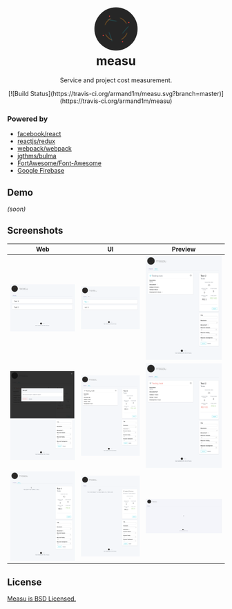 <p align="center">
  <h1 align="center">
    <div>
      <img width="100px" style="border-radius: 50%;" src="https://github.com/armand1m/measu/blob/master/www/images/photo.gif?raw=true">
    </div>
    measu
  </h1>
  <p align="center">
    Service and project cost measurement.
  </p>
  <p align="center">
    [![Build Status](https://travis-ci.org/armand1m/measu.svg?branch=master)](https://travis-ci.org/armand1m/measu)
  </p>
</p>

### Powered by
 - [facebook/react](https://github.com/facebook/react)
 - [reactjs/redux](https://github.com/reactjs/redux)
 - [webpack/webpack](https://github.com/webpack/webpack)
 - [jgthms/bulma](https://github.com/jgthms/bulma)
 - [FortAwesome/Font-Awesome](https://github.com/FortAwesome/Font-Awesome)
 - [Google Firebase](https://firebase.google.com/)

## Demo

*(soon)*

## Screenshots

| Web | UI  | Preview  |
|:-------------:|:-------:|:-------:|
|![Project list](https://github.com/armand1m/measu/blob/master/screenshots/unfocused-projects.png?raw=true)|![Project focused](https://github.com/armand1m/measu/blob/master/screenshots/focused-projects.png?raw=true)|![Task editing](https://github.com/armand1m/measu/blob/master/screenshots/task-editing.png?raw=true)|
|![Task deletion](https://github.com/armand1m/measu/blob/master/screenshots/task-delete.png?raw=true)|![Task description](https://github.com/armand1m/measu/blob/master/screenshots/task-descriptions.png?raw=true)|![Discounted task](https://github.com/armand1m/measu/blob/master/screenshots/task-discounted.png?raw=true)|
|![No tasks](https://github.com/armand1m/measu/blob/master/screenshots/no-tasks-in-project.png?raw=true)|![No project opened](https://github.com/armand1m/measu/blob/master/screenshots/no-project-open.png?raw=true)|![Loading Projects](https://github.com/armand1m/measu/blob/master/screenshots/measu-loading.gif?raw=true)

## License

[Measu is BSD Licensed.](https://github.com/armand1m/measu/blob/master/LICENSE)